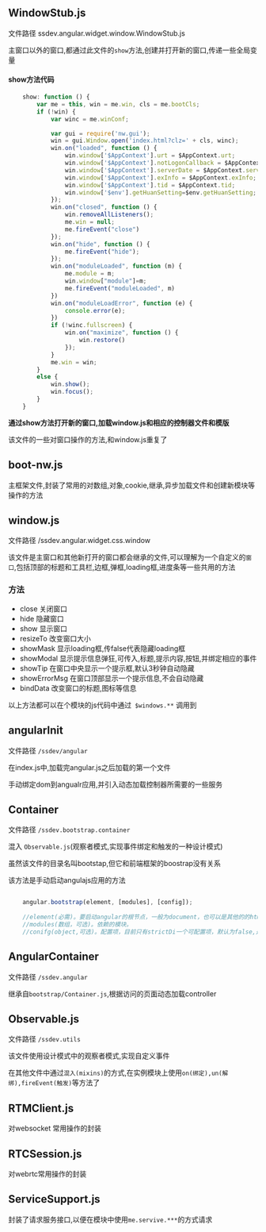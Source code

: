 ## WindowStub.js

文件路径 ssdev.angular.widget.window.WindowStub.js

主窗口以外的窗口,都通过此文件的`show`方法,创建并打开新的窗口,传递一些全局变量

#### show方法代码
```javascript
  	show: function () {
        var me = this, win = me.win, cls = me.bootCls;
        if (!win) {
            var winc = me.winConf;

            var gui = require('nw.gui');
            win = gui.Window.open('index.html?clz=' + cls, winc);
            win.on("loaded", function () {
                win.window['$AppContext'].urt = $AppContext.urt;
                win.window['$AppContext'].notLogonCallback = $AppContext.notLogonCallback;
                win.window['$AppContext'].serverDate = $AppContext.serverDate;
                win.window['$AppContext'].exInfo = $AppContext.exInfo;
                win.window['$AppContext'].tid = $AppContext.tid;
                win.window['$env'].getHuanSetting=$env.getHuanSetting;
            });
            win.on("closed", function () {
                win.removeAllListeners();
                me.win = null;
                me.fireEvent("close")
            });
            win.on("hide", function () {
                me.fireEvent("hide");
            });
            win.on("moduleLoaded", function (m) {
                me.module = m;
                win.window["module"]=m;
                me.fireEvent("moduleLoaded", m)
            })
            win.on("moduleLoadError", function (e) {
                console.error(e);
            })
            if (!winc.fullscreen) {
                win.on("maximize", function () {
                    win.restore()
                });
            }
            me.win = win;
        }
        else {
            win.show();
            win.focus();
        }
    }
```

**通过show方法打开新的窗口,加载window.js和相应的控制器文件和模版**

该文件的一些对窗口操作的方法,和window.js重复了



## boot-nw.js

主框架文件,封装了常用的对数组,对象,cookie,继承,异步加载文件和创建新模块等操作的方法


## window.js

文件路径 /ssdev.angular.widget.css.window

该文件是主窗口和其他新打开的窗口都会继承的文件,可以理解为一个自定义的`窗口`,包括顶部的标题和工具栏,边框,弹框,loading框,进度条等一些共用的方法



### 方法

- close 关闭窗口
- hide	隐藏窗口
- show	显示窗口
- resizeTo	改变窗口大小
- showMask	显示loading框,传false代表隐藏loading框
- showModal	显示提示信息弹狂,可传入,标题,提示内容,按钮,并绑定相应的事件
- showTip	在窗口中央显示一个提示框,默认3秒钟自动隐藏
- showErrorMsg	在窗口顶部显示一个提示信息,不会自动隐藏
- bindData		改变窗口的标题,图标等信息

以上方法都可以在个模块的js代码中通过` $windows.**` 调用到



## angularInit

文件路径 `/ssdev/angular`

在index.js中,加载完angular.js之后加载的第一个文件

手动绑定dom到angualr应用,并引入动态加载控制器所需要的一些服务

## Container

文件路径 `/ssdev.bootstrap.container`


混入 `Observable.js`(观察者模式,实现事件绑定和触发的一种设计模式)

虽然该文件的目录名叫bootstap,但它和前端框架的boostrap没有关系

该方法是手动启动angulajs应用的方法

```javascript

	angular.bootstrap(element, [modules], [config]);
	
	//element(必需)。要启动angular的根节点，一般为document，也可以是其他的的html的dom。
	//modules(数组，可选)。依赖的模块。
	//conifg(object,可选)。配置项，目前只有strictDi一个可配置项，默认为false,是否开启辅助debug。

```

## AngularContainer

文件路径 `/ssdev.angular`

继承自`bootstrap/Container.js`,根据访问的页面动态加载controller


## Observable.js

文件路径 `/ssdev.utils`

该文件使用设计模式中的观察者模式,实现自定义事件

在其他文件中通过`混入(mixins)`的方式,在实例模块上使用`on(绑定),un(解绑),fireEvent(触发)`等方法了

## RTMClient.js

对websocket 常用操作的封装

## RTCSession.js

对webrtc常用操作的封装

## ServiceSupport.js

封装了请求服务接口,以便在模块中使用`me.servive.***`的方式请求

